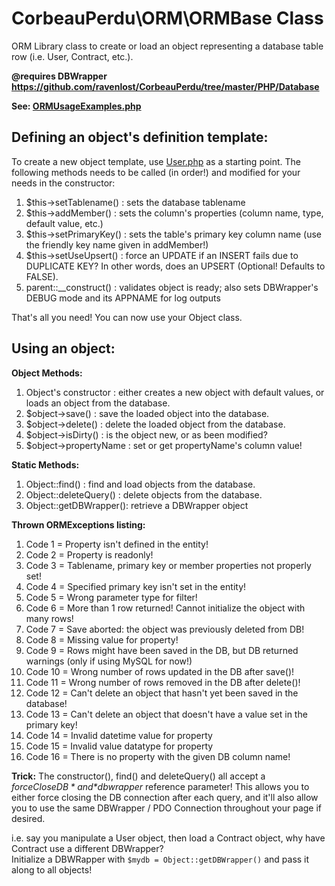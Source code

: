 # CorbeauPerdu\ORM\ORMBase Class
ORM Library class to create or load an object representing a database table row (i.e. User, Contract, etc.).

**@requires DBWrapper <a href="https://github.com/ravenlost/CorbeauPerdu/tree/master/PHP/Database">https://github.com/ravenlost/CorbeauPerdu/tree/master/PHP/Database</a>**

**See: <a href="https://github.com/ravenlost/CorbeauPerdu/blob/master/PHP/ORM/UsageExamples/ORMUsageExamples.php">ORMUsageExamples.php</a>**

<h2>Defining an object's definition template:</h2>

To create a new object template, use <a href="https://github.com/ravenlost/CorbeauPerdu/blob/master/PHP/ORM/src/User.php">User.php</a> as a starting point.
The following methods needs to be called (in order!) and modified for your needs in the constructor:
<ol>
  <li>$this->setTablename()  : sets the database tablename</li>
  <li>$this->addMember()     : sets the column's properties (column name, type, default value, etc.)</li>
  <li>$this->setPrimaryKey() : sets the table's primary key column name (use the friendly key name given in addMember!)</li>
  <li>$this->setUseUpsert()  : force an UPDATE if an INSERT fails due to DUPLICATE KEY? In other words, does an UPSERT (Optional! Defaults to FALSE).</li>
  <li>parent::__construct()  : validates object is ready; also sets DBWrapper's DEBUG mode and its APPNAME for log outputs</li>
</ol>  

That's all you need! You can now use your Object class.

<h2>Using an object:</h2>

**Object Methods:**
<ol>
  <li>Object's constructor   : either creates a new object with default values, or loads an object from the database.</li>
  <li>$object->save()        : save the loaded object into the database.</li>
  <li>$object->delete()      : delete the loaded object from the database.</li>
  <li>$object->isDirty()     : is the object new, or as been modified?</li>
  <li>$object->propertyName  : set or get propertyName's column value!</li>
</ol>

**Static Methods:**
<ol>
  <li>Object::find()        : find and load objects from the database.</li>
  <li>Object::deleteQuery() : delete objects from the database.</li>
  <li>Object::getDBWrapper(): retrieve a DBWrapper object</li>
</ol>

**Thrown ORMExceptions listing:**
<ol>
  <li>Code 1  = Property isn't defined in the entity!</li>
  <li>Code 2  = Property is readonly!</li>
  <li>Code 3  = Tablename, primary key or member properties not properly set!</li>
  <li>Code 4  = Specified primary key isn't set in the entity!</li>
  <li>Code 5  = Wrong parameter type for filter!</li>
  <li>Code 6  = More than 1 row returned! Cannot initialize the object with many rows!</li>
  <li>Code 7  = Save aborted: the object was previously deleted from DB!</li>
  <li>Code 8  = Missing value for property!</li>
  <li>Code 9  = Rows might have been saved in the DB, but DB returned warnings (only if using MySQL for now!)</li>
  <li>Code 10 = Wrong number of rows updated in the DB after save()!</li>
  <li>Code 11 = Wrong number of rows removed in the DB after delete()!</li>
  <li>Code 12 = Can't delete an object that hasn't yet been saved in the database!</li>
  <li>Code 13 = Can't delete an object that doesn't have a value set in the primary key!</li>
  <li>Code 14 = Invalid datetime value for property</li>
  <li>Code 15 = Invalid value datatype for property</li>
  <li>Code 16 = There is no property with the given DB column name!</li>
</ol>

**Trick:**
The constructor(), find() and deleteQuery() all accept a *$forceCloseDB* and *$dbwrapper* reference parameter!
This allows you to either force closing the DB connection after each query, and it'll also allow you to use the
same DBWrapper / PDO Connection throughout your page if desired.

i.e. say you manipulate a User object, then load a Contract object, why have Contract use a different DBWrapper?<br/>
Initialize a DBWRapper with `$mydb = Object::getDBWrapper()` and pass it along to all objects!
